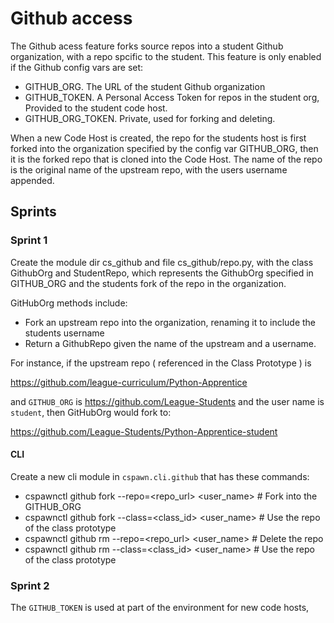 # Github access

The Github acess feature forks source repos into a student Github organization,
with a repo spcific to the student. This feature is only enabled if the Github
config vars are set: 

* GITHUB_ORG. The URL of the student Github organization
* GITHUB_TOKEN. A Personal Access Token for repos in the student org, Provided
  to the student code host.
* GITHUB_ORG_TOKEN. Private, used for forking and deleting. 

When a new Code Host is created, the repo for the students host is first forked
into the organization specified by the config var GITHUB_ORG, then it is the
forked repo that is cloned into the Code Host. The name of the repo is the
original name of the upstream repo, with the users username appended. 

## Sprints

### Sprint 1

Create the module dir cs_github and file cs_github/repo.py, with the class
GithubOrg and StudentRepo,  which represents the GithubOrg specified in
GITHUB_ORG and the students fork of the repo in the organization. 

GitHubOrg methods include:

* Fork an upstream repo into the organization, renaming it to include the students username
* Return a GithubRepo given the name of the upstream  and a username. 


For instance, if the upstream repo ( referenced in the Class Prototype ) is 

https://github.com/league-curriculum/Python-Apprentice 

and `GITHUB_ORG` is https://github.com/League-Students and the user name is `student`, 
then GitHubOrg would fork to:

https://github.com/League-Students/Python-Apprentice-student


#### CLI

Create a new cli module in `cspawn.cli.github` that has these commands: 

* cspawnctl github fork --repo=<repo_url> <user_name> # Fork into the GITHUB_ORG
* cspawnctl github fork --class=<class_id> <user_name> # Use the repo of the class prototype
* cspawnctl github rm --repo=<repo_url> <user_name> # Delete the repo
* cspawnctl github rm --class=<class_id> <user_name> # Use the repo of the class prototype

### Sprint 2

The `GITHUB_TOKEN` is used at part of the environment for new code hosts, 
